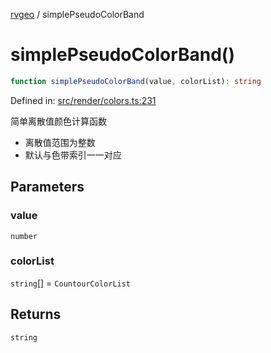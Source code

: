 [rvgeo](../index.md) / simplePseudoColorBand

# simplePseudoColorBand()

```ts
function simplePseudoColorBand(value, colorList): string
```

Defined in: [src/render/colors.ts:231](https://github.com/pzq123456/RVGeo/blob/e727f6f6e310621d656b74948bed9956ff45a613/src/render/colors.ts#L231)

简单离散值颜色计算函数
- 离散值范围为整数
- 默认与色带索引一一对应

## Parameters

### value

`number`

### colorList

`string`[] = `CountourColorList`

## Returns

`string`
